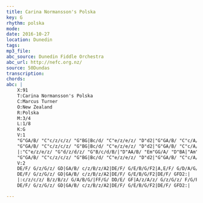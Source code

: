 ```yaml
---
title: Carina Normansson's Polska
key: G
rhythm: polska
mode:
date: 2016-10-27
location: Dunedin
tags:
mp3_file:
abc_source: Dunedin Fiddle Orchestra
abc_url: http://nefc.org.nz/
source: 50Dundas
transcription:
chords: 
abc: |
    X:91
    T:Carina Normansson's Polska
    C:Marcus Turner
    O:New Zealand
    R:Polska
    M:3/4
    L:1/8
    K:G
    V:1
    "G"GA/B/ "C"c/z/c/z/ "G"BG|Bc/d/ "C"e/z/e/z/ "D"d2|"G"GA/B/ "C"c/A/d/B/ A2|"D"DG/A/ "G"B/G/c/B/ "D"(GF)|
    "G"GA/B/ "C"c/z/c/z/ "G"BG|Bc/d/ "C"e/z/e/z/ "D"d2|"G"GA/B/ "C"c/A/d/B/ A2|"D"FG/A/ BA "G"G2:|
    |:"C"e/z/e/z/ "G"d/z/d/z/ "G"B/c/d/B/|"D"AA/B/ "Em"GG/A/ "D"BA|"Am"c/z/c/z/ "Em"B/z/B/z/ "G"A/B/A/G/|"D"F/G/E/F/ DD/E/ "D7"FE/D/|
    "G"GA/B/ "C"c/z/c/z/ "G"BG|Bc/d/ "C"e/z/e/z/ "D"d2|"G"GA/B/ "C"c/A/d/B/ A2|"D"FG/A/ BA "G"G2:|
    V:2
    DE/F/ G/z/G/z/ GD|GA/B/ c/z/B/z/A2|DE/F/ G/E/B/G/F2|A,E/F/ G/D/A/G/D2|
    DE/F/ G/z/G/z/ GD|GA/B/ c/z/B/z/A2|DE/F/ G/E/B/G/F2|DE/F/ GFD2:|
    |:c/z/c/z/ B/z/B/z/ G/A/B/G/|FF/G/ DD/E/ GF|A/z/A/z/ G/z/G/z/ F/G/F/E/|D/E/A,D2C2|
    DE/F/ G/z/G/z/ GD|GA/B/ c/z/B/z/A2|DE/F/ G/E/B/G/F2|DE/F/ GFD2:|

---
```



